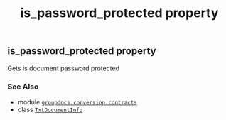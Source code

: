 ﻿---
title: is_password_protected property
second_title: GroupDocs.Conversion for Python via .NET API References
description: 
type: docs
weight: 60
url: /python-net/groupdocs.conversion.contracts/txtdocumentinfo/is_password_protected/
is_root: false
---

## is_password_protected property


Gets is document password protected

### See Also
* module [`groupdocs.conversion.contracts`](../../)
* class [`TxtDocumentInfo`](/conversion/python-net/groupdocs.conversion.contracts/txtdocumentinfo)
